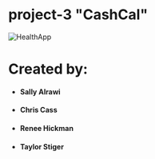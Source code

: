 # project-3 "CashCal"

![HealthApp](https://media.giphy.com/media/3o7qEbropHw3JomCHe/giphy.gif "Running Man")

# Created by:
- #### Sally Alrawi
- #### Chris Cass
- #### Renee Hickman
- #### Taylor Stiger

